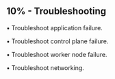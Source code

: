## 10% - Troubleshooting
• Troubleshoot application failure.

• Troubleshoot control plane failure.

• Troubleshoot worker node failure.

• Troubleshoot networking.
